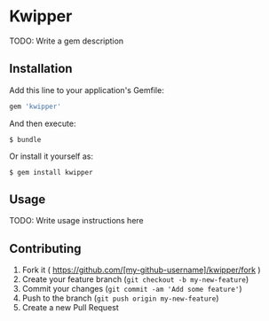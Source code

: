 # Kwipper

TODO: Write a gem description

## Installation

Add this line to your application's Gemfile:

```ruby
gem 'kwipper'
```

And then execute:

    $ bundle

Or install it yourself as:

    $ gem install kwipper

## Usage

TODO: Write usage instructions here

## Contributing

1. Fork it ( https://github.com/[my-github-username]/kwipper/fork )
2. Create your feature branch (`git checkout -b my-new-feature`)
3. Commit your changes (`git commit -am 'Add some feature'`)
4. Push to the branch (`git push origin my-new-feature`)
5. Create a new Pull Request
